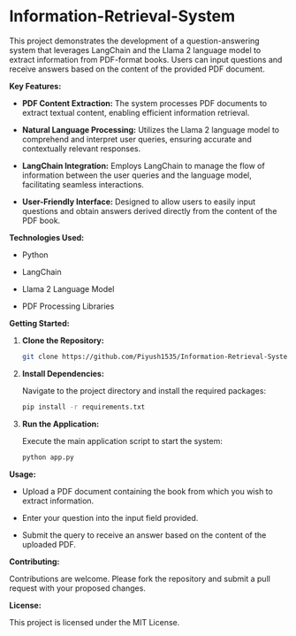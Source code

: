 # Information-Retrieval-System
This project demonstrates the development of a question-answering system that leverages LangChain and the Llama 2 language model to extract information from PDF-format books. Users can input questions and receive answers based on the content of the provided PDF document.

**Key Features:**

- **PDF Content Extraction:** The system processes PDF documents to extract textual content, enabling efficient information retrieval.

- **Natural Language Processing:** Utilizes the Llama 2 language model to comprehend and interpret user queries, ensuring accurate and contextually relevant responses.

- **LangChain Integration:** Employs LangChain to manage the flow of information between the user queries and the language model, facilitating seamless interactions.

- **User-Friendly Interface:** Designed to allow users to easily input questions and obtain answers derived directly from the content of the PDF book.

**Technologies Used:**

- Python

- LangChain

- Llama 2 Language Model

- PDF Processing Libraries

**Getting Started:**

1. **Clone the Repository:**

   ```bash
   git clone https://github.com/Piyush1535/Information-Retrieval-System.git
   ```

2. **Install Dependencies:**

   Navigate to the project directory and install the required packages:

   ```bash
   pip install -r requirements.txt
   ```

3. **Run the Application:**

   Execute the main application script to start the system:

   ```bash
   python app.py
   ```

**Usage:**

- Upload a PDF document containing the book from which you wish to extract information.

- Enter your question into the input field provided.

- Submit the query to receive an answer based on the content of the uploaded PDF.

**Contributing:**

Contributions are welcome. Please fork the repository and submit a pull request with your proposed changes.

**License:**

This project is licensed under the MIT License. 